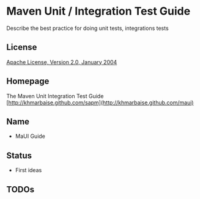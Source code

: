 Maven Unit / Integration Test Guide
========================================


Describe the best practice for doing unit tests, integrations tests

License
-------
[Apache License, Version 2.0, January 2004](http://www.apache.org/licenses/)

Homepage
--------

The Maven Unit Integration Test Guide [http://khmarbaise.github.com/sapm](http://khmarbaise.github.com/maui)

Name
----
 - MaUI Guide

Status
------
 - First ideas

TODOs
-----

